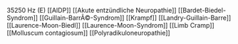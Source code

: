 35250 Hz (E)
[[AIDP]]
[[Akute entzündliche Neuropathie]]
[[Bardet-Biedel-Syndrom]]
[[Guillain-BarrÃ©-Syndrom]]
[[Krampf]]
[[Landry-Guillain-Barre]]
[[Laurence-Moon-Biedl]]
[[Laurence-Moon-Syndrom]]
[[Limb Cramp]]
[[Molluscum contagiosum]]
[[Polyradikuloneuropathie]]